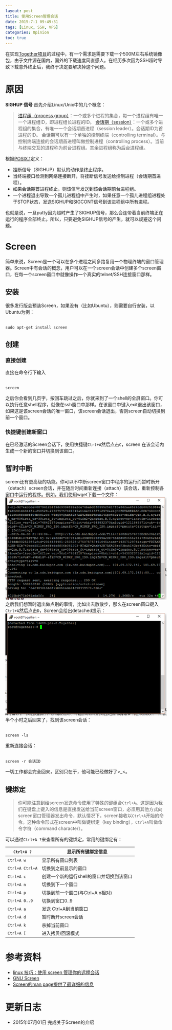 ```yaml
---
layout: post
title: 使用Screen管理会话
date: 2015-7-1 09:49:31
tags: [Linux, SSH, VPS]
categories: Opinion
toc: true
---
```


在实现[Together项目](http://xuanwo.org/2015/06/30/together-project/)的过程中，有一个需求是需要下载一个500M左右系统镜像包，由于文件源在国内，国外的下载速度简直感人。在经历多次因为SSH超时导致下载意外终止后，我终于决定要解决掉这个问题。

<!-- more -->

# 原因
**SIGHUP 信号**
首先介绍Linux/Unix中的几个概念：
> [进程组（process group）]()：一个或多个进程的集合，每一个进程组有唯一一个进程组ID，即进程组长进程的ID。
> [会话期（session）]()：一个或多个进程组的集合，有唯一一个会话期首进程（session leader）。会话期ID为首进程的ID。
> 会话期可以有一个单独的控制终端（controlling terminal）。与控制终端连接的会话期首进程叫做控制进程（controlling process）。当前与终端交互的进程称为前台进程组。其余进程组称为后台进程组。

根据[POSIX.1](https://zh.wikipedia.org/wiki/POSIX)定义：
- 挂断信号（SIGHUP）默认的动作是终止程序。
- 当终端接口检测到网络连接断开，将挂断信号发送给控制进程（会话期首进程）。
- 如果会话期首进程终止，则该信号发送到该会话期前台进程组。
- 一个进程退出导致一个孤儿进程组中产生时，如果任意一个孤儿进程组进程处于STOP状态，发送SIGHUP和SIGCONT信号到该进程组中所有进程。

也就是说，一旦putty因为超时产生了SIGHUP信号，那么会连带着当前终端正在运行的程序全部终止。所以，只要避免SIGHUP信号的产生，就可以规避这个问题。

# Screen
简单来说，Screen是一个可以在多个进程之间多路复用一个物理终端的窗口管理器。Screen中有会话的概念，用户可以在一个screen会话中创建多个screen窗口，在每一个screen窗口中就像操作一个真实的telnet/SSH连接窗口那样。
## 安装
很多发行版会预装Screen，如果没有（比如Ubuntu），则需要自行安装，以Ubuntu为例：

```

sudo apt-get install screen

```


## 创建
### 直接创建
直接在命令行下输入

```

screen

```

之后你会看到几页字，按回车跳过之后，你就来到了一个shell的全屏窗口。你可以执行任意shell程序，就像在ssh窗口中那样。在该窗口中键入exit退出该窗口，如果这是该screen会话的唯一窗口，该screen会话退出，否则screen自动切换到前一个窗口。
### 快捷键创建新窗口
在已经激活的Screen会话下，使用快捷键`Ctrl+A`然后点击`C`，screen 在该会话内生成一个新的窗口并切换到该窗口。

## 暂时中断
screen还有更高级的功能。你可以不中断screen窗口中程序的运行而暂时断开（detach）screen会话，并在随后时间重新连接（attach）该会话，重新控制各窗口中运行的程序。例如，我们使用wget下载一个文件：
![SSH超时样例](/imgs/learn/ssh-time-out.png)
之后我们想暂时退出做点别的事情，比如出去散散步，那么在screen窗口键入`Ctrl+A`然后点击`D`，Screen会给出detached提示：
![Screen Detached](/imgs/learn/screen-detached.png)
半个小时之后回来了，找到该screen会话：

```

screen -ls

```

重新连接会话：

```

screen -r 会话ID

```

一切工作都会完全回来，区别只在于，他可能已经做好了>_<。

## 键绑定
> 你可能注意到给screen发送命令使用了特殊的键组合`Ctrl+A`。这是因为我们在键盘上键入的信息是直接发送给当前screen窗口，必须用其他方式向screen窗口管理器发出命令，默认情况下，screen接收以`Ctrl+A`开始的命令。这种命令形式在screen中叫做键绑定（key binding），`Ctrl+A`叫做命令字符（command character）。

可以通过`Ctrl+A ?`来查看所有的键绑定，常用的键绑定有：

`Ctrl+A ?` | 显示所有键绑定信息
--- | ---
`Ctrl+A w`  | 显示所有窗口列表
`Ctrl+A Ctrl+A` |切换到之前显示的窗口
`Ctrl+A c` |  创建一个新的运行shell的窗口并切换到该窗口
`Ctrl+A n`  | 切换到下一个窗口
`Ctrl+A p`  | 切换到前一个窗口(与Ctrl+A n相对)
`Ctrl+A 0..9`   | 切换到窗口0..9
`Ctrl+A a`  | 发送 Ctrl+A到当前窗口
`Ctrl+A d`  | 暂时断开screen会话
`Ctrl+A k`  | 杀掉当前窗口
`Ctrl+A [`  | 进入拷贝/回滚模式


# 参考资料
- [linux 技巧：使用 screen 管理你的远程会话](http://www.ibm.com/developerworks/cn/linux/l-cn-screen/index.html)
- [GNU Screen](http://www.gnu.org/software/screen/)
- [Screen的man page提供了最详细的信息](http://www.slac.stanford.edu/comp/unix/package/epics/extensions/iocConsole/screen.1.html)


# 更新日志
- 2015年07月01日 完成关于Screen的介绍